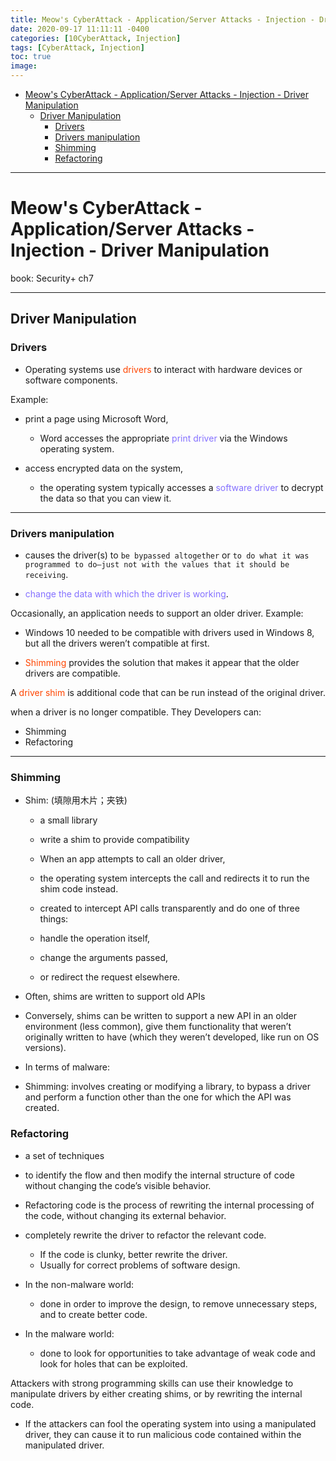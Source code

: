 ```yaml
---
title: Meow's CyberAttack - Application/Server Attacks - Injection - Driver Manipulation
date: 2020-09-17 11:11:11 -0400
categories: [10CyberAttack, Injection]
tags: [CyberAttack, Injection]
toc: true
image:
---
```


- [Meow's CyberAttack - Application/Server Attacks - Injection - Driver Manipulation](#meows-cyberattack---applicationserver-attacks---injection---driver-manipulation)
  - [Driver Manipulation](#driver-manipulation)
    - [Drivers](#drivers)
    - [Drivers manipulation](#drivers-manipulation)
    - [Shimming](#shimming)
    - [Refactoring](#refactoring)

---

# Meow's CyberAttack - Application/Server Attacks - Injection - Driver Manipulation

book: Security+ ch7

<font color=LightSlateBlue></font>
<font color=OrangeRed></font>

---

## Driver Manipulation

### Drivers

- Operating systems use <font color=OrangeRed>drivers</font> to interact with hardware devices or software components.

Example:

- print a page using Microsoft Word,
  - Word accesses the appropriate <font color=LightSlateBlue>print driver</font> via the Windows operating system.

- access encrypted data on the system,
  - the operating system typically accesses a <font color=LightSlateBlue>software driver</font> to decrypt the data so that you can view it.

---

### Drivers manipulation

- causes the driver(s) to `be bypassed altogether` or `to do what it was programmed to do—just not with the values that it should be receiving`.

- <font color=LightSlateBlue>change the data with which the driver is working</font>.

Occasionally, an application needs to support an older driver. Example:

- Windows 10 needed to be compatible with drivers used in Windows 8, but all the drivers weren’t compatible at first.

- <font color=OrangeRed>Shimming</font> provides the solution that makes it appear that the older drivers are compatible.

A <font color=OrangeRed>driver shim</font> is additional code that can be run instead of the original driver.

when a driver is no longer compatible. They Developers can:
- Shimming
- Refactoring

---

### Shimming

- Shim: (填隙用木片；夹铁)
  - a small library
  - write a shim to provide compatibility
  - When an app attempts to call an older driver,
  - the operating system intercepts the call and redirects it to run the shim code instead.

  - created to intercept API calls transparently and do one of three things:
  - handle the operation itself,
  - change the arguments passed,
  - or redirect the request elsewhere.

- Often, shims are written to support old APIs

- Conversely, shims can be written to support a new API in an older environment (less common), give them functionality that weren’t originally written to have (which they weren’t developed, like run on OS versions).

- In terms of malware:

- Shimming: involves creating or modifying a library, to bypass a driver and perform a function other than the one for which the API was created.


### Refactoring

- a set of techniques

- to identify the flow and then modify the internal structure of code without changing the code’s visible behavior.

- Refactoring code is the process of rewriting the internal processing of the code, without changing its external behavior.

- completely rewrite the driver to refactor the relevant code.
  - If the code is clunky, better rewrite the driver.
  - Usually for correct problems of software design.


- In the non-malware world:
  - done in order to improve the design, to remove unnecessary steps, and to create better code.

- In the malware world:
  - done to look for opportunities to take advantage of weak code and look for holes that can be exploited.


Attackers with strong programming skills can use their knowledge to manipulate drivers by either creating shims, or by rewriting the internal code.

- If the attackers can fool the operating system into using a manipulated driver, they can cause it to run malicious code contained within the manipulated driver.
